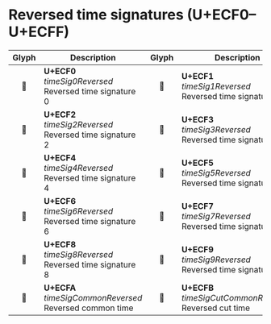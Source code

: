 Reversed time signatures (U+ECF0–U+ECFF)
========================================

| **Glyph** | **Description** | **Glyph** | **Description**
| :-------: | --------------- | :-------: | ---------------
|<span class="bravura_large">&#xecf0;</span> | **U+ECF0**<br/>*timeSig0Reversed*<br/>Reversed time signature 0 | <span class="bravura_large">&#xecf1;</span> | **U+ECF1**<br/>*timeSig1Reversed*<br/>Reversed time signature 1
|<span class="bravura_large">&#xecf2;</span> | **U+ECF2**<br/>*timeSig2Reversed*<br/>Reversed time signature 2 | <span class="bravura_large">&#xecf3;</span> | **U+ECF3**<br/>*timeSig3Reversed*<br/>Reversed time signature 3
|<span class="bravura_large">&#xecf4;</span> | **U+ECF4**<br/>*timeSig4Reversed*<br/>Reversed time signature 4 | <span class="bravura_large">&#xecf5;</span> | **U+ECF5**<br/>*timeSig5Reversed*<br/>Reversed time signature 5
|<span class="bravura_large">&#xecf6;</span> | **U+ECF6**<br/>*timeSig6Reversed*<br/>Reversed time signature 6 | <span class="bravura_large">&#xecf7;</span> | **U+ECF7**<br/>*timeSig7Reversed*<br/>Reversed time signature 7
|<span class="bravura_large">&#xecf8;</span> | **U+ECF8**<br/>*timeSig8Reversed*<br/>Reversed time signature 8 | <span class="bravura_large">&#xecf9;</span> | **U+ECF9**<br/>*timeSig9Reversed*<br/>Reversed time signature 9
|<span class="bravura_large">&#xecfa;</span> | **U+ECFA**<br/>*timeSigCommonReversed*<br/>Reversed common time | <span class="bravura_large">&#xecfb;</span> | **U+ECFB**<br/>*timeSigCutCommonReversed*<br/>Reversed cut time